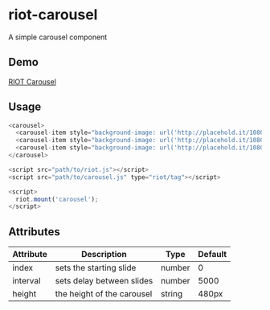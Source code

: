 # riot-carousel

A simple carousel component

## Demo

[RIOT Carousel](https://acousticseagull.github.io)

## Usage

```javascript
<carousel>
  <carousel-item style="background-image: url('http://placehold.it/1080x768?text=First+Slide')"></carousel-item>
  <carousel-item style="background-image: url('http://placehold.it/1080x768?text=Second+Slide')"></carousel-item>
  <carousel-item style="background-image: url('http://placehold.it/1080x768?text=Third+Slide')"></carousel-item>
</carousel>

<script src="path/to/riot.js"></script>
<script src="path/to/carousel.js" type="riot/tag"></script>

<script>  
  riot.mount('carousel');
</script>
```

## Attributes

| Attribute | Description | Type | Default |
| --------- | ----------- | ---- | ------- |
| index     | sets the starting slide | number | 0
| interval  | sets delay between slides | number | 5000 |
| height    | the height of the carousel | string | 480px |

